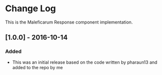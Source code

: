 # Change Log
This is the Maleficarum Response component implementation. 

## [1.0.0] - 2016-10-14
### Added
- This was an initial release based on the code written by pharaun13 and added to the repo by me
